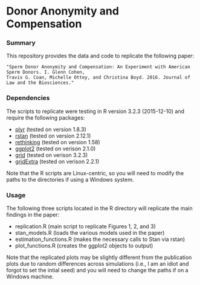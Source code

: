 # Donor Anonymity and Compensation

### Summary

This repository provides the data and code to replicate the following paper:

    "Sperm Donor Anonymity and Compensation: An Experiment with American Sperm Donors. I. Glenn Cohen, 
    Travis G. Coan, Michelle Ottey, and Christina Boyd. 2016. Journal of Law and the Biosciences."

### Dependencies

The scripts to replicate were testing in R version 3.2.3 (2015-12-10) and require the following packages:

* [plyr](https://cran.r-project.org/web/packages/plyr/index.html)  (tested on version 1.8.3)
* [rstan](http://mc-stan.org/interfaces/rstan)  (tested on version 2.12.1)
* [rethinking](http://xcelab.net/rm/software/)  (tested on version 1.58)
* [ggplot2](https://cran.r-project.org/web/packages/ggplot2/index.html) (tested on verison 2.1.0)
* [grid](https://cran.r-project.org/src/contrib/Archive/grid/) (tested on verison 3.2.3)
* [gridExtra](https://cran.r-project.org/web/packages/gridExtra/index.html) (tested on verison 2.2.1)

Note that the R scripts are Linux-centric, so you will need to modify the paths to the directories if using a Windows system.

### Usage

The following three scripts located in the R directory will replicate the main findings in the paper:

* replication.R (main script to replicate Figures 1, 2, and 3)
* stan_models.R (loads the various models used in the paper)
* estimation_functions.R (makes the necessary calls to Stan via rstan)
* plot_functions.R (creates the ggplot2 objects to output)

Note that the replicated plots may be slightly different from the publication plots due to random differences across simulations (i.e., I am an idiot and forgot to set the intial seed) and you will need to change the paths if on a Windows machine.
